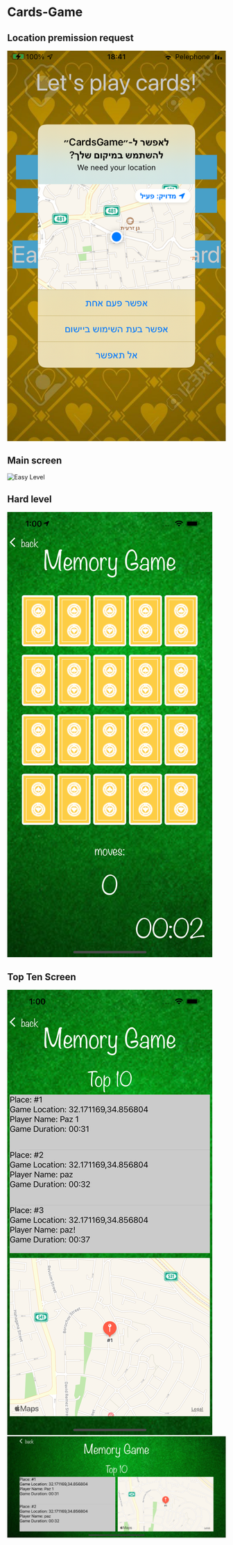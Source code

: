 # Cards-Game

## Location premission request
![Main Screen](https://github.com/Amit7474/Cards-Game/blob/master/images/1.PNG)

## Main screen
![Easy Level]()

## Hard level
![Medium Level](https://raw.githubusercontent.com/paz-lavi/MemoryGame/main/Media/sc3.png)

## Top Ten Screen
![Top Ten](https://raw.githubusercontent.com/paz-lavi/MemoryGame/main/Media/sc5.png)
![Top Ten landscape](https://raw.githubusercontent.com/paz-lavi/MemoryGame/main/Media/sc6.png)
